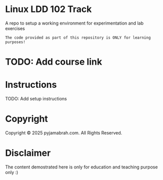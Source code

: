 # Linux LDD 102 Track
A repo to setup a working environment for experimentation and lab exercises

```
The code provided as part of this repository is ONLY for learning purposes!
```

# TODO: Add course link

# Instructions
TODO: Add setup instructions

# Copyright

Copyright © 2025 pyjamabrah.com. All Rights Reserved.

# Disclaimer

The content demostrated here is only for education and teaching purpose only :)